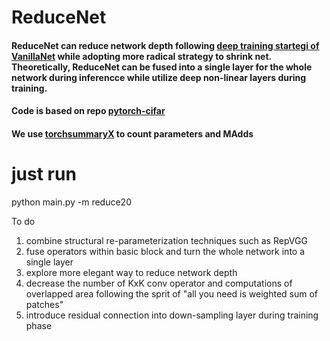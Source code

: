 # ReduceNet
####  ReduceNet can reduce network depth following [deep training startegi of VanillaNet](https://arxiv.org/abs/2305.12972) while adopting more radical strategy to shrink net. Theoretically, ReduceNet can be fused into a single layer for the whole network during inferencce while utilize deep non-linear layers during training.

#### Code is based on repo [pytorch-cifar](https://github.com/kuangliu/pytorch-cifar)

#### We use [torchsummaryX](https://github.com/nmhkahn/torchsummaryX) to count parameters and MAdds




# just run
python main.py -m reduce20






To do
1. combine  structural re-parameterization techniques such as RepVGG
2. fuse operators within basic block and turn the whole network into a single layer
3. explore more elegant way to reduce network depth
4. decrease the number of KxK conv operator and computations of overlapped area following the sprit of "all you need is weighted sum of patches"
5. introduce residual connection into down-sampling layer during training phase
